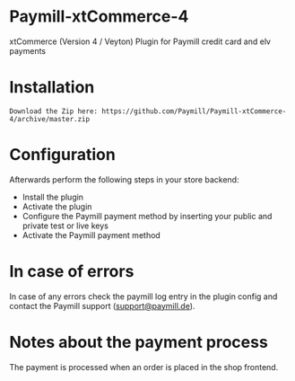 Paymill-xtCommerce-4
====================

xtCommerce (Version 4 / Veyton) Plugin for Paymill credit card and elv payments

# Installation

    Download the Zip here: https://github.com/Paymill/Paymill-xtCommerce-4/archive/master.zip

# Configuration

Afterwards perform the following steps in your store backend:

* Install the plugin
* Activate the plugin
* Configure the Paymill payment method by inserting your public and private test or live keys
* Activate the Paymill payment method


# In case of errors

In case of any errors check the paymill log entry in the plugin config and 
contact the Paymill support (support@paymill.de).

# Notes about the payment process

The payment is processed when an order is placed in the shop frontend.